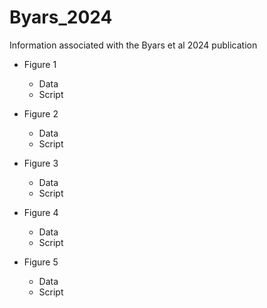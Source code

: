 # Byars_2024
Information associated with the Byars et al 2024 publication

* Figure 1
    - Data
    - Script

* Figure 2
    - Data
    - Script

* Figure 3
    - Data
    - Script

* Figure 4
    - Data
    - Script

* Figure 5
    - Data
    - Script
